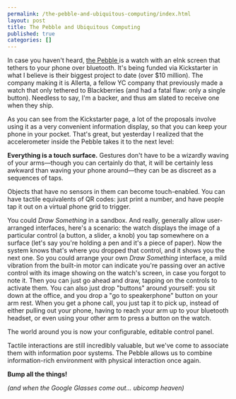 ```yaml
---
permalink: /the-pebble-and-ubiquitous-computing/index.html
layout: post
title: The Pebble and Ubiquitous Computing
published: true
categories: []
---
```

<p>In case you haven't heard, <a href="http://www.kickstarter.com/projects/597507018/pebble-e-paper-watch-for-iphone-and-android">the Pebble </a>is a watch with an eInk screen that tethers to your phone over bluetooth. It's being funded via Kickstarter in what I believe is their biggest project to date (over $10 million). The company making it is Allerta, a fellow YC company that previously made a watch that only tethered to Blackberries (and had a fatal flaw: only a single button). Needless to say, I'm a backer, and thus am slated to receive one when they ship.</p>
<p>As you can see from the Kickstarter page, a lot of the proposals involve using it as a very convenient information display, so that you can keep your phone in your pocket. That's great, but yesterday I realized that the accelerometer inside the Pebble takes it to the next level:</p>
<p><strong>Everything is a touch surface.</strong> Gestures don't have to be a wizardly waving of your arms&mdash;though you can certainly do that, it will be certainly less awkward than waving your phone around&mdash;they can be as discreet as a sequences of taps.</p>
<p>Objects that have no sensors in them can become touch-enabled. You can have tactile equivalents of QR codes: just print a number, and have people tap it out on a virtual phone grid to trigger.</p>
<p>You could <em>Draw Something</em> in a sandbox. And really, generally allow user-arranged interfaces, here's a scenario: the watch displays the image of a particular control (a button, a slider, a knob) you tap somewhere on a surface (let's say you're holding a pen and it's a piece of paper). Now the system knows that's where you dropped that control, and it shows you the next one. So you could arrange your own <em>Draw Something</em> interface, a mild vibration from the built-in motor can indicate you're passing over an active control with its image showing on the watch's screen, in case you forgot to note it. Then you can just go ahead and draw, tapping on the controls to activate them. You can also just drop "buttons" around yourself: you sit down at the office, and you drop a "go to speakerphone" button on your arm rest. When you get a phone call, you just tap it to pick up, instead of either pulling out your phone, having to reach your arm up to your bluetooth headset, or even using your other arm to press a button on the watch.</p>
<p>The world around you is now your configurable, editable control panel.</p>
<p>Tactile interactions are still incredibly valuable, but we've come to associate them with information poor systems. The Pebble allows us to combine information-rich environment with physical interaction once again.&nbsp;</p>
<p><strong>Bump all the things!</strong></p>
<p><em>(and when the Google Glasses come out... ubicomp heaven)</em></p>
